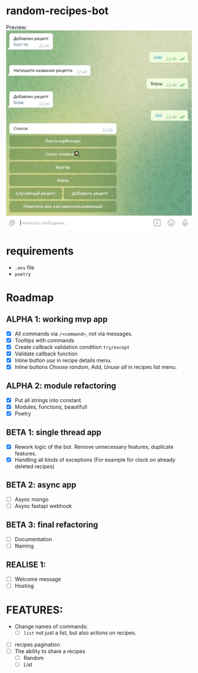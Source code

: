 # random-recipes-bot
Preview:
![Preview](tg_app_screenshots/random-recipes-bot-alpha-v0.1.jpg)

# requirements
* `.env` file
* `poetry`


# Roadmap

## ALPHA 1: working mvp app
- [X] All commands via `/<command>`, not via messages.
- [X] Tooltips with commands
- [X] Create callback validation condition `try/except`
- [X] Validate callback function
- [X] Inline button *use* in recipe details menu.
- [X] Inline buttons *Choose random*, *Add*, *Unuse all* in recipes list menu.

## ALPHA 2: module refactoring
- [X] Put all strings into constant.
- [X] Modules, functions, beautifull
- [X] Poetry

## BETA 1: single thread app
- [X] Rework logic of the bot. Remove unnecessary features, duplicate features.
- [X] Handling all kinds of exceptions (For example for clock on already deleted recipes)

## BETA 2: async app
- [ ] Async mongo
- [ ] Async fastapi webhook

## BETA 3: final refactoring
- [ ] Documentation
- [ ] Naming

## REALISE 1:
- [ ] Welcome message
- [ ] Hosting

# FEATURES:
- Change names of commands:
    - [ ] `list` not just a list, but also actions on recipes.
- [ ] recipes pagination
- [ ] The ability to share a recipes
    - [ ] Random
    - [ ] List